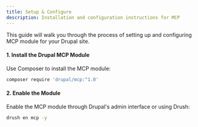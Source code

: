 ```yaml
---
title: Setup & Configure
description: Installation and configuration instructions for MCP
---
```


This guide will walk you through the process of setting up and configuring MCP module for your Drupal site.

#### 1. Install the Drupal MCP Module

Use Composer to install the MCP module:

```bash
composer require 'drupal/mcp:^1.0'
```

#### 2. Enable the Module

Enable the MCP module through Drupal's admin interface or using Drush:

```bash
drush en mcp -y
```
